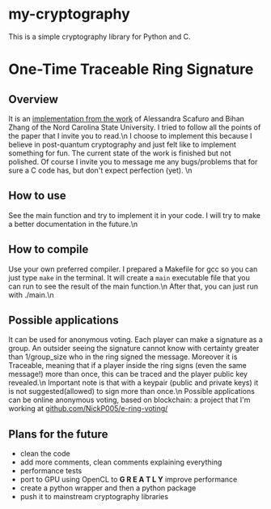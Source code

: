# my-cryptography

This is a simple cryptography library for Python and C.

# One-Time Traceable Ring Signature
## Overview
It is an [implementation from the work](https://eprint.iacr.org/2021/1054.pdf) of Alessandra Scafuro and Bihan Zhang of the Nord Carolina State University. I tried to follow all the points of the paper that I invite you to read.\n
I choose to implement this because I believe in post-quantum cryptography and just felt like to implement something for fun. The current state of the work is finished but not polished. Of course I invite you to message me any bugs/problems that for sure a C code has, but don't expect perfection (yet).
\n
## How to use
See the main function and try to implement it in your code. I will try to make a better documentation in the future.\n

## How to compile
Use your own preferred compiler. I prepared a Makefile for gcc so you can just type `make` in the terminal. It will create a `main` executable file that you can run to see the result of the main function.\n
After that, you can just run with ./main.\n

## Possible applications
It can be used for anonymous voting. Each player can make a signature as a group. An outsider seeing the signature cannot know with certainty greater than 1/group_size who in the ring signed the message. Moreover it is Traceable, meaning that if a player inside the ring signs (even the same message!) more than once, this can be traced and the player public key revealed.\n
Important note is that with a keypair (public and private keys) it is not suggested(allowed) to sign more than once.\n
Possible applications can be online anonymous voting, based on blockchain: a project that I'm working at [github.com/NickP005/e-ring-voting/](https://github.com/NickP005/e-ring-voting/)

## Plans for the future
+ clean the code
+ add more comments, clean comments explaining everything
+ performance tests
+ port to GPU using OpenCL to **G R E A T L Y** improve performance
+ create a python wrapper and then a python package
+ push it to mainstream cryptography libraries